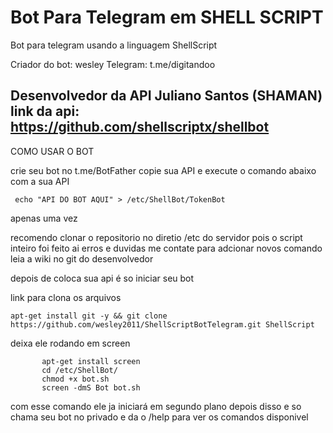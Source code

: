# Bot Para Telegram em SHELL SCRIPT
Bot para telegram usando a linguagem ShellScript

Criador do bot: wesley 
Telegram: t.me/digitandoo

Desenvolvedor da API Juliano Santos (SHAMAN)
link da api: https://github.com/shellscriptx/shellbot
-----------------------------------------------------------------------

COMO USAR O BOT 

crie seu bot no t.me/BotFather
copie sua API e execute o comando abaixo com a sua API
    
     echo "API DO BOT AQUI" > /etc/ShellBot/TokenBot
apenas uma vez

recomendo clonar o repositorio no diretio /etc do servidor pois o script inteiro foi feito ai
erros e duvidas me contate para adcionar novos comando leia a wiki no git do desenvolvedor 

depois de coloca sua api é so iniciar seu bot 

link para clona os arquivos

    apt-get install git -y && git clone https://github.com/wesley2011/ShellScriptBotTelegram.git ShellScript

deixa ele rodando em screen

           apt-get install screen
           cd /etc/ShellBot/
           chmod +x bot.sh
           screen -dmS Bot bot.sh
com esse comando ele ja iniciará em segundo plano depois disso e so chama seu bot no privado e da o /help para ver os comandos disponivel

 
